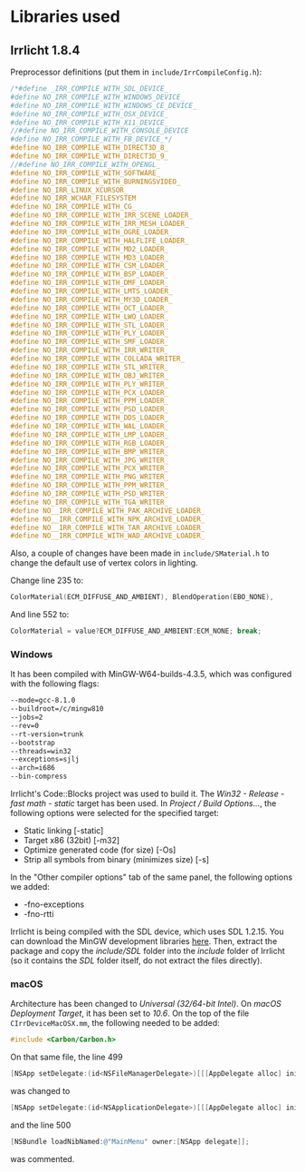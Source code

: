# Libraries used

## Irrlicht 1.8.4

Preprocessor definitions (put them in `include/IrrCompileConfig.h`):

```c++
/*#define _IRR_COMPILE_WITH_SDL_DEVICE_
#define NO_IRR_COMPILE_WITH_WINDOWS_DEVICE_
#define NO_IRR_COMPILE_WITH_WINDOWS_CE_DEVICE_
#define NO_IRR_COMPILE_WITH_OSX_DEVICE_
#define NO_IRR_COMPILE_WITH_X11_DEVICE_
//#define NO_IRR_COMPILE_WITH_CONSOLE_DEVICE
#define NO_IRR_COMPILE_WITH_FB_DEVICE_*/
#define NO_IRR_COMPILE_WITH_DIRECT3D_8_
#define NO_IRR_COMPILE_WITH_DIRECT3D_9_
//#define NO_IRR_COMPILE_WITH_OPENGL_
#define NO_IRR_COMPILE_WITH_SOFTWARE_
#define NO_IRR_COMPILE_WITH_BURNINGSVIDEO_
#define NO_IRR_LINUX_XCURSOR_
#define NO_IRR_WCHAR_FILESYSTEM
#define NO_IRR_COMPILE_WITH_CG_
#define NO_IRR_COMPILE_WITH_IRR_SCENE_LOADER_
#define NO_IRR_COMPILE_WITH_IRR_MESH_LOADER_
#define NO_IRR_COMPILE_WITH_OGRE_LOADER_
#define NO_IRR_COMPILE_WITH_HALFLIFE_LOADER_
#define NO_IRR_COMPILE_WITH_MD2_LOADER_
#define NO_IRR_COMPILE_WITH_MD3_LOADER_
#define NO_IRR_COMPILE_WITH_CSM_LOADER_
#define NO_IRR_COMPILE_WITH_BSP_LOADER_
#define NO_IRR_COMPILE_WITH_DMF_LOADER_
#define NO_IRR_COMPILE_WITH_LMTS_LOADER_
#define NO_IRR_COMPILE_WITH_MY3D_LOADER_
#define NO_IRR_COMPILE_WITH_OCT_LOADER_
#define NO_IRR_COMPILE_WITH_LWO_LOADER_
#define NO_IRR_COMPILE_WITH_STL_LOADER_
#define NO_IRR_COMPILE_WITH_PLY_LOADER_
#define NO_IRR_COMPILE_WITH_SMF_LOADER_
#define NO_IRR_COMPILE_WITH_IRR_WRITER_
#define NO_IRR_COMPILE_WITH_COLLADA_WRITER_
#define NO_IRR_COMPILE_WITH_STL_WRITER_
#define NO_IRR_COMPILE_WITH_OBJ_WRITER_
#define NO_IRR_COMPILE_WITH_PLY_WRITER_
#define NO_IRR_COMPILE_WITH_PCX_LOADER_
#define NO_IRR_COMPILE_WITH_PPM_LOADER_
#define NO_IRR_COMPILE_WITH_PSD_LOADER_
#define NO_IRR_COMPILE_WITH_DDS_LOADER_
#define NO_IRR_COMPILE_WITH_WAL_LOADER_
#define NO_IRR_COMPILE_WITH_LMP_LOADER_
#define NO_IRR_COMPILE_WITH_RGB_LOADER_
#define NO_IRR_COMPILE_WITH_BMP_WRITER_
#define NO_IRR_COMPILE_WITH_JPG_WRITER_
#define NO_IRR_COMPILE_WITH_PCX_WRITER_
#define NO_IRR_COMPILE_WITH_PNG_WRITER_
#define NO_IRR_COMPILE_WITH_PPM_WRITER_
#define NO_IRR_COMPILE_WITH_PSD_WRITER_
#define NO_IRR_COMPILE_WITH_TGA_WRITER_
#define NO__IRR_COMPILE_WITH_PAK_ARCHIVE_LOADER_
#define NO__IRR_COMPILE_WITH_NPK_ARCHIVE_LOADER_
#define NO__IRR_COMPILE_WITH_TAR_ARCHIVE_LOADER_
#define NO__IRR_COMPILE_WITH_WAD_ARCHIVE_LOADER_
```

Also, a couple of changes have been made in `include/SMaterial.h` to change the default use of vertex colors in lighting.

Change line 235 to:

```c++
ColorMaterial(ECM_DIFFUSE_AND_AMBIENT), BlendOperation(EBO_NONE),
```

And line 552 to:

```c++
ColorMaterial = value?ECM_DIFFUSE_AND_AMBIENT:ECM_NONE; break;
```

### Windows

It has been compiled with MinGW-W64-builds-4.3.5, which was configured with the following flags:

```bash
--mode=gcc-8.1.0
--buildroot=/c/mingw810
--jobs=2
--rev=0
--rt-version=trunk
--bootstrap
--threads=win32
--exceptions=sjlj
--arch=i686
--bin-compress
```

Irrlicht's Code::Blocks project was used to build it. The *Win32 - Release - fast math - static* target has been used.
In *Project / Build Options...*, the following options were selected for the specified target:

* Static linking [-static]
* Target x86 (32bit) [-m32]
* Optimize generated code (for size) [-Os]
* Strip all symbols from binary (minimizes size) [-s]

In the "Other compiler options" tab of the same panel, the following options we added:

* -fno-exceptions
* -fno-rtti


Irrlicht is being compiled with the SDL device, which uses SDL 1.2.15. You can download the MinGW development libraries
[here](http://libsdl.org/release/SDL-devel-1.2.15-mingw32.tar.gz). Then, extract the package and copy the *include/SDL*
folder into the *include* folder of Irrlicht (so it contains the *SDL* folder itself, do not extract the files directly).


### macOS

Architecture has been changed to *Universal (32/64-bit Intel)*. On *macOS Deployment Target*, it has been set to *10.6*.
On the top of the file `CIrrDeviceMacOSX.mm`, the following needed to be added:

```objective-c
#include <Carbon/Carbon.h>
```

On that same file, the line 499

```objective-c
[NSApp setDelegate:(id<NSFileManagerDelegate>)[[[AppDelegate alloc] initWithDevice:this] autorelease]];
```

was changed to

```objective-c
[NSApp setDelegate:(id<NSApplicationDelegate>)[[[AppDelegate alloc] initWithDevice:this] autorelease]];
```

and the line 500

```objective-c
[NSBundle loadNibNamed:@"MainMenu" owner:[NSApp delegate]];
```

was commented.
